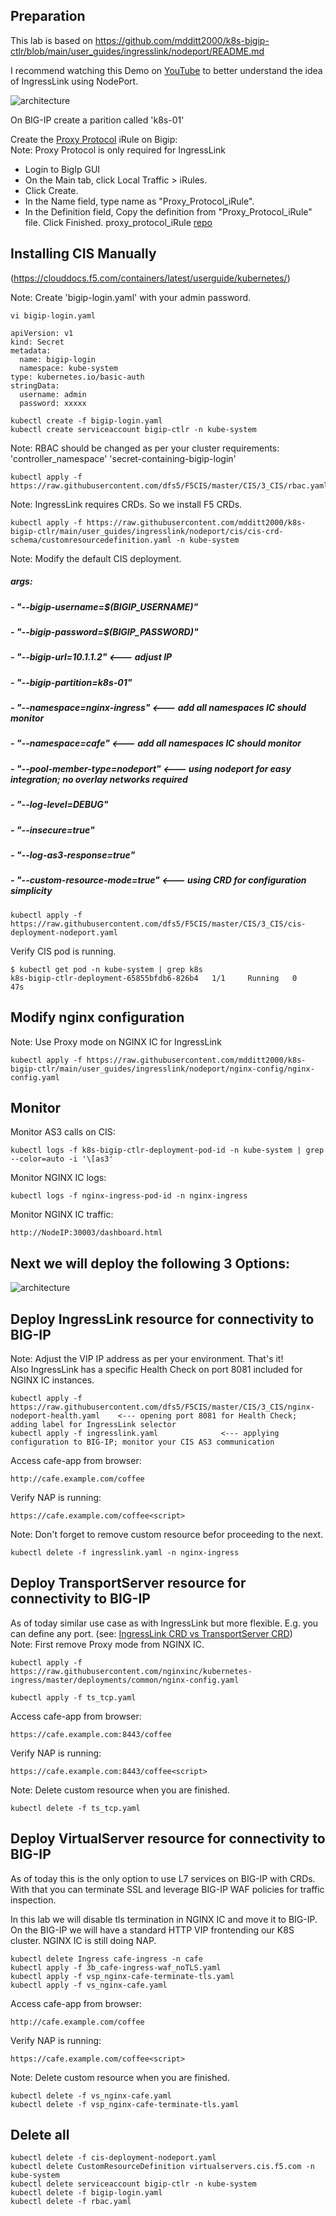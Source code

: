 ## Preparation
This lab is based on https://github.com/mdditt2000/k8s-bigip-ctlr/blob/main/user_guides/ingresslink/nodeport/README.md

I recommend watching this Demo on [YouTube](https://www.youtube.com/watch?v=wi7vVZWHyxE) to better understand the idea of IngressLink using NodePort.

![architecture](https://github.com/dfs5/F5CIS/blob/master/CIS/3_CIS/diagram/2021-03-01_15-41-39%202.jpg)

On BIG-IP create a parition called 'k8s-01' 

Create the [Proxy Protocol](https://devcentral.f5.com/s/articles/How-to-persist-real-IP-into-Kubernetes) iRule on Bigip: \
Note: Proxy Protocol is only required for IngressLink

- Login to BigIp GUI
- On the Main tab, click Local Traffic > iRules.
- Click Create.
- In the Name field, type name as "Proxy_Protocol_iRule".
- In the Definition field, Copy the definition from "Proxy_Protocol_iRule" file. Click Finished.
proxy_protocol_iRule [repo](https://github.com/mdditt2000/kubernetes-1-19/blob/master/cis%202.3/github/damian/ingresslink/big-ip/proxy-protocal/irule)

## Installing CIS Manually
(https://clouddocs.f5.com/containers/latest/userguide/kubernetes/)

Note: Create 'bigip-login.yaml' with your admin password.

    vi bigip-login.yaml

    apiVersion: v1
    kind: Secret
    metadata:
      name: bigip-login
      namespace: kube-system
    type: kubernetes.io/basic-auth
    stringData:
      username: admin
      password: xxxxx
    
    kubectl create -f bigip-login.yaml
    kubectl create serviceaccount bigip-ctlr -n kube-system

Note: RBAC should be changed as per your cluster requirements: 'controller_namespace' 'secret-containing-bigip-login'

    kubectl apply -f https://raw.githubusercontent.com/dfs5/F5CIS/master/CIS/3_CIS/rbac.yaml

Note: IngressLink requires CRDs. So we install F5 CRDs.

    kubectl apply -f https://raw.githubusercontent.com/mdditt2000/k8s-bigip-ctlr/main/user_guides/ingresslink/nodeport/cis/cis-crd-schema/customresourcedefinition.yaml -n kube-system

Note: Modify the default CIS deployment.

##### args: 
#####   - "--bigip-username=$(BIGIP_USERNAME)"
#####   - "--bigip-password=$(BIGIP_PASSWORD)"
#####   - "--bigip-url=10.1.1.2"                <--- adjust IP
#####   - "--bigip-partition=k8s-01"
#####   - "--namespace=nginx-ingress"           <--- add all namespaces IC should monitor
#####   - "--namespace=cafe"                    <--- add all namespaces IC should monitor 
#####   - "--pool-member-type=nodeport"         <--- using nodeport for easy integration; no overlay networks required 
#####   - "--log-level=DEBUG"
#####   - "--insecure=true"
#####   - "--log-as3-response=true"
#####   - "--custom-resource-mode=true"         <--- using CRD for configuration simplicity
    
    kubectl apply -f https://raw.githubusercontent.com/dfs5/F5CIS/master/CIS/3_CIS/cis-deployment-nodeport.yaml

Verify CIS pod is running.

    $ kubectl get pod -n kube-system | grep k8s
    k8s-bigip-ctlr-deployment-65855bfdb6-826b4   1/1     Running   0          47s


## Modify nginx configuration

Note: Use Proxy mode on NGINX IC for IngressLink

    kubectl apply -f https://raw.githubusercontent.com/mdditt2000/k8s-bigip-ctlr/main/user_guides/ingresslink/nodeport/nginx-config/nginx-config.yaml


## Monitor 
Monitor AS3 calls on CIS:

    kubectl logs -f k8s-bigip-ctlr-deployment-pod-id -n kube-system | grep --color=auto -i '\[as3'

Monitor NGINX IC logs:

    kubectl logs -f nginx-ingress-pod-id -n nginx-ingress
    
Monitor NGINX IC traffic:

    http://NodeIP:30003/dashboard.html

## Next we will deploy the following 3 Options:
![architecture](https://github.com/dfs5/F5CIS/blob/master/CIS/3_CIS/diagram/Screenshot%202021-05-17%20at%2017.18.43.png)

## Deploy IngressLink resource for connectivity to BIG-IP
Note: Adjust the VIP IP address as per your environment. That's it!\
Also IngressLink has a specific Health Check on port 8081 included for NGINX IC instances.

    kubectl apply -f https://raw.githubusercontent.com/dfs5/F5CIS/master/CIS/3_CIS/nginx-nodeport-health.yaml    <--- opening port 8081 for Health Check; adding label for IngressLink selector
    kubectl apply -f ingresslink.yaml              <--- applying configuration to BIG-IP; monitor your CIS AS3 communication
    
Access cafe-app from browser:

    http://cafe.example.com/coffee

Verify NAP is running:

    https://cafe.example.com/coffee<script>

Note: Don't forget to remove custom resource befor proceeding to the next.
    
    kubectl delete -f ingresslink.yaml -n nginx-ingress

## Deploy TransportServer resource for connectivity to BIG-IP
As of today similar use case as with IngressLink but more flexible. E.g. you can define any port. (see: [IngressLink CRD vs TransportServer CRD](https://devcentral.f5.com/s/articles/My-first-deployment-of-IngressLink))\
Note: First remove Proxy mode from NGINX IC.

    kubectl apply -f https://raw.githubusercontent.com/nginxinc/kubernetes-ingress/master/deployments/common/nginx-config.yaml

    kubectl apply -f ts_tcp.yaml

Access cafe-app from browser:

    https://cafe.example.com:8443/coffee
    
Verify NAP is running:

    https://cafe.example.com:8443/coffee<script>
    
Note: Delete custom resource when you are finished. 

    kubectl delete -f ts_tcp.yaml

## Deploy VirtualServer resource for connectivity to BIG-IP
As of today this is the only option to use L7 services on BIG-IP with CRDs. With that you can terminate SSL and leverage BIG-IP WAF policies for traffic inspection.

In this lab we will disable tls termination in NGINX IC and move it to BIG-IP. On the BIG-IP we will have a standard HTTP VIP frontending our K8S cluster. NGINX IC is still doing NAP.

    kubectl delete Ingress cafe-ingress -n cafe
    kubectl apply -f 3b_cafe-ingress-waf_noTLS.yaml
    kubectl apply -f vsp_nginx-cafe-terminate-tls.yaml
    kubectl apply -f vs_nginx-cafe.yaml

Access cafe-app from browser:

    http://cafe.example.com/coffee

Verify NAP is running:

    https://cafe.example.com/coffee<script>

Note: Delete custom resource when you are finished.
    
    kubectl delete -f vs_nginx-cafe.yaml
    kubectl delete -f vsp_nginx-cafe-terminate-tls.yaml

## Delete all

    kubectl delete -f cis-deployment-nodeport.yaml
    kubectl delete CustomResourceDefinition virtualservers.cis.f5.com -n kube-system
    kubectl delete serviceaccount bigip-ctlr -n kube-system
    kubectl delete -f bigip-login.yaml
    kubectl delete -f rbac.yaml
